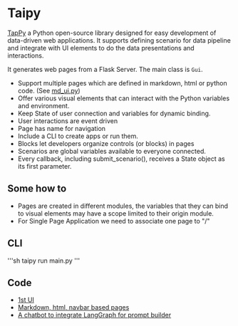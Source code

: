 # Taipy

[TapPy](https://docs.taipy.io/) a Python open-source library designed for easy development of data-driven web applications. It supports defining scenario for data pipeline and integrate with UI elements to do the data presentations and interactions.

It generates web pages from a Flask Server. The main class is `Gui`.

* Support multiple pages which are defined in markdown, html or python code. (See [md_ui.py](https://github.com/jbcodeforce/ML-studies/blob/master/techno/taipy/md_ui.py))
* Offer various visual elements that can interact with the Python variables and environment.
* Keep State of user connection and variables for dynamic binding.
* User interactions are event driven
* Page has name for navigation
* Include a CLI to create apps or run them.
* Blocks let developers organize controls (or blocks) in pages
* Scenarios are global variables available to everyone connected.
* Every callback, including submit_scenario(), receives a State object as its first parameter. 

## Some how to

* Pages are created in different modules, the variables that they can bind to visual elements may have a scope limited to their origin module.
* For Single Page Application we need to associate one page to "/"

## CLI

'''sh
taipy run main.py
'''

## Code 

* [1st UI](https://github.com/jbcodeforce/ML-studies/blob/master/techno/taipy/1st_ui.py)
* [Markdown, html, navbar based pages](https://github.com/jbcodeforce/ML-studies/blob/master/techno/taipy/md_ui.py)
* [A chatbot to integrate LangGraph for prompt builder](https://github.com/jbcodeforce/ML-studies/blob/master/llm-langchain/langgraph/chatbot_graph_ui.py)